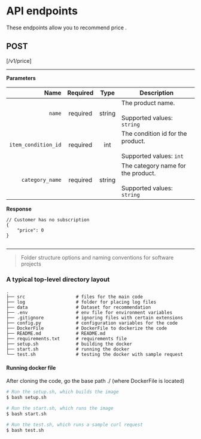 # API endpoints

These endpoints allow you to recommend price .

## POST
 [/v1/price]<br/>
___

**Parameters**

|          Name | Required |  Type   | Description                                                                                                                                                           |
| -------------:|:--------:|:-------:| --------------------------------------------------------------------------------------------------------------------------------------------------------------------- |
|     `name` | required | string  | The product name. <br/><br/> Supported values: `string` |
|     `item_condition_id` | required | int  | The condition id for the product. <br/><br/>  Supported values: `int`        |
|     `category_name` | required | string  | The category name for the product. <br/><br/>  Supported values: `string`        |

**Response**

```
// Customer has no subscription
{
    "price": 0
}


```
___

> Folder structure options and naming conventions for software projects

### A typical top-level directory layout

    .
    ├── src                   # files for the main code
    ├── log                   # folder for placing log files 
    ├── data                  # Dataset for recommendation
    ├── .env                  # env file for environment variables
    ├── .gitignore            # ignoring files with certain extensions
    ├── config.py             # configuration variables for the code
    ├── DockerFile            # DockerFile to dockerize the code
    ├── README.md             # README.md
    ├── requirements.txt      # requirements file
    ├── setup.sh              # building the docker
    ├── start.sh              # running the docker
    └── test.sh               # testing the docker with sample request


#### Running docker file

After cloning the code, go the base path ./ (where DockerFile is located)

```sh
# Run the setup.sh, which builds the image
$ bash setup.sh

# Run the start.sh, which runs the image
$ bash start.sh

# Run the test.sh, which runs a sample curl request
$ bash test.sh




